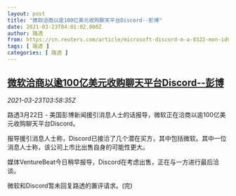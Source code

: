 ```yaml
---
layout: post
title: "微软洽商以逾100亿美元收购聊天平台Discord--彭博"
date: 2021-03-23T04:01:02.000Z
author: 路透
from: https://cn.reuters.com/article/microsoft-discord-m-a-0322-mon-idCNKBS2BF0AM
tags: [ 路透 ]
categories: [ 路透 ]
---
```

<!--1616472062000-->
[微软洽商以逾100亿美元收购聊天平台Discord--彭博](https://cn.reuters.com/article/microsoft-discord-m-a-0322-mon-idCNKBS2BF0AM)
------

<div>
<div><i>2021-03-23T03:58:35Z</i></div><p>路透3月22日 - 美国彭博新闻援引消息人士的话报导，微软正在洽商以逾100亿美元收购聊天平台Discord。</p><p>报导援引消息人士称，Discord已接洽了几个潜在买方，其中包括微软。其中一位消息人士称，该公司上市比出售自身的可能性更大。</p><p>媒体VentureBeat今日稍早报导，Discord在考虑出售，正在与一方进行最后洽谈。</p><p>微软和Discord暂未回复路透的置评请求。(完)</p>
</div>
